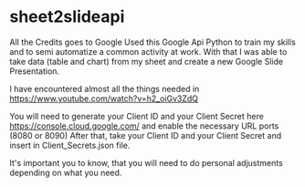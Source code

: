 # sheet2slideapi
All the Credits goes to Google
Used this Google Api Python to train my skills and to semi automatize a common activity at work.
With that I was able to take data (table and chart) from my sheet and create a new Google Slide Presentation.

I have encountered almost all the things needed in https://www.youtube.com/watch?v=h2_oiGv3ZdQ

You will need to generate your Client ID and your Client Secret here https://console.cloud.google.com/ and enable the necessary URL ports (8080 or 8090)
After that, take your Client ID and your Client Secret and insert in Client_Secrets.json file.

It's important you to know, that you will need to do personal adjustments depending on what you need. 

